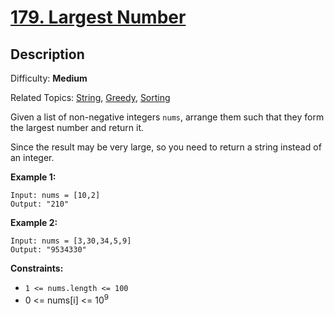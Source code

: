 # [179\. Largest Number](https://leetcode.com/problems/largest-number/)

## Description

Difficulty: **Medium**  

Related Topics: [String](https://leetcode.com/tag/string/), [Greedy](https://leetcode.com/tag/greedy/), [Sorting](https://leetcode.com/tag/sorting/)


Given a list of non-negative integers `nums`, arrange them such that they form the largest number and return it.

Since the result may be very large, so you need to return a string instead of an integer.

**Example 1:**

```
Input: nums = [10,2]
Output: "210"
```

**Example 2:**

```
Input: nums = [3,30,34,5,9]
Output: "9534330"
```

**Constraints:**

*   `1 <= nums.length <= 100`
*   0 <= nums[i] <= 10<sup>9</sup>
